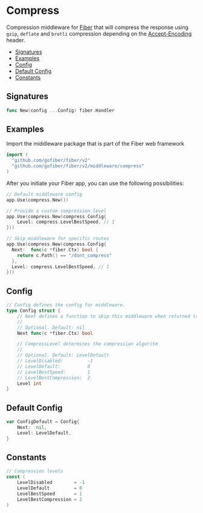 # Compress

Compression middleware for [Fiber](https://github.com/gofiber/fiber) that will compress the response using `gzip`, `deflate` and `brotli` compression depending on the [Accept-Encoding](https://developer.mozilla.org/en-US/docs/Web/HTTP/Headers/Accept-Encoding) header.

* [Signatures](compress.md#signatures)
* [Examples](compress.md#examples)
* [Config](compress.md#config)
* [Default Config](compress.md#default-config)
* [Constants](compress.md#config)

## Signatures

```go
func New(config ...Config) fiber.Handler
```

## Examples

Import the middleware package that is part of the Fiber web framework

```go
import (
  "github.com/gofiber/fiber/v2"
  "github.com/gofiber/fiber/v2/middleware/compress"
)
```

After you initiate your Fiber app, you can use the following possibilities:

```go
// Default middleware config
app.Use(compress.New())

// Provide a custom compression level
app.Use(compress.New(compress.Config{
    Level: compress.LevelBestSpeed, // 1
}))

// Skip middleware for specific routes
app.Use(compress.New(compress.Config{
  Next:  func(c *fiber.Ctx) bool {
    return c.Path() == "/dont_compress"
  },
  Level: compress.LevelBestSpeed, // 1
}))
```

## Config

```go
// Config defines the config for middleware.
type Config struct {
    // Next defines a function to skip this middleware when returned true.
    //
    // Optional. Default: nil
    Next func(c *fiber.Ctx) bool

    // CompressLevel determines the compression algoritm
    //
    // Optional. Default: LevelDefault
    // LevelDisabled:         -1
    // LevelDefault:          0
    // LevelBestSpeed:        1
    // LevelBestCompression:  2
    Level int
}
```

## Default Config

```go
var ConfigDefault = Config{
    Next:  nil,
    Level: LevelDefault,
}
```

## Constants

```go
// Compression levels
const (
    LevelDisabled        = -1
    LevelDefault         = 0
    LevelBestSpeed       = 1
    LevelBestCompression = 2
)
```

